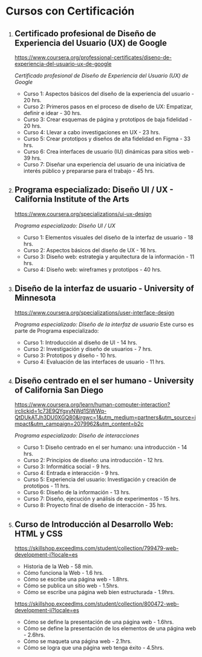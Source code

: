 # Cursos con Certificación

1. ##  Certificado profesional de Diseño de Experiencia del Usuario (UX) de Google
    
    https://www.coursera.org/professional-certificates/diseno-de-experiencia-del-usuario-ux-de-google

    *Certificado profesional de Diseño de Experiencia del Usuario (UX) de Google*

    - Curso 1: Aspectos básicos del diseño de la experiencia del usuario - 20 hrs.
    - Curso 2: Primeros pasos en el proceso de diseño de UX: Empatizar, definir e idear - 30 hrs.
    - Curso 3: Crear esquemas de página y prototipos de baja fidelidad - 20 hrs.
    - Curso 4: Llevar a cabo investigaciones en UX - 23 hrs.
    - Curso 5: Crear prototipos y diseños de alta fidelidad en Figma - 33 hrs.
    - Curso 6: Crea interfaces de usuario (IU) dinámicas para sitios web - 39 hrs.
    - Curso 7: Diseñar una experiencia del usuario de una iniciativa de interés público y prepararse para el trabajo - 45 hrs.



1. ## Programa especializado: Diseño UI / UX - California Institute of the Arts

    https://www.coursera.org/specializations/ui-ux-design

    *Programa especializado: Diseño UI / UX*

    - Curso 1: Elementos visuales del diseño de la interfaz de usuario - 18 hrs.
    - Curso 2: Aspectos básicos del diseño de UX - 16 hrs.
    - Curso 3: Diseño web: estrategia y arquitectura de la información - 11 hrs.
    - Curso 4: Diseño web: wireframes y prototipos - 40 hrs.


1. ## Diseño de la interfaz de usuario - University of Minnesota

    https://www.coursera.org/specializations/user-interface-design

    *Programa especializado: Diseño de la interfaz de usuario*
    Este curso es parte de Programa especializado: 

    - Curso 1: Introducción al diseño de UI - 14 hrs.
    - Curso 2: Investigación y diseño de usuarios - 7 hrs.
    - Curso 3: Prototipos y diseño - 10 hrs.
    - Curso 4: Evaluación de las interfaces de usuario - 11 hrs.

1. ## Diseño centrado en el ser humano - University of California San Diego

    https://www.coursera.org/learn/human-computer-interaction?irclickid=1c73E9QYgxyNWd1SlWWq-QtDUkATJh3DU0XGQ80&irgwc=1&utm_medium=partners&utm_source=impact&utm_campaign=2079962&utm_content=b2c

    *Programa especializado: Diseño de interacciones*

    - Curso 1: Diseño centrado en el ser humano: una introducción - 14 hrs.
    - Curso 2: Principios de diseño: una introducción - 12 hrs.
    - Curso 3: Informática social - 9 hrs.
    - Curso 4: Entrada e interacción - 9 hrs.
    - Curso 5: Experiencia del usuario: Investigación y creación de prototipos - 11 hrs.
    - Curso 6: Diseño de la información - 13 hrs.
    - Curso 7: Diseño, ejecución y análisis de experimentos - 15 hrs.
    - Curso 8: Proyecto final de diseño de interacción - 35 hrs.

1. ## Curso de Introducción al Desarrollo Web: HTML y CSS

    https://skillshop.exceedlms.com/student/collection/799479-web-development-i?locale=es

    - Historia de la Web - 58 min.
    - Cómo funciona la Web - 1.6 hrs.
    - Cómo se escribe una página web - 1.8hrs.
    - Cómo se publica un sitio web - 1.5hrs.
    - Cómo se escribe una página web bien estructurada - 1.9hrs.

    https://skillshop.exceedlms.com/student/collection/800472-web-development-ii?locale=es

    - Cómo se define la presentación de una página web - 1.6hrs.
    - Cómo se define la presentación de los elementos de una página web - 2.6hrs.
    - Cómo se maqueta una página web - 2.1hrs.
    - Cómo se logra que una página web tenga éxito - 4.5hrs.


